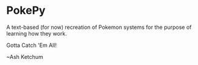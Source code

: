 # PokePy

A text-based (for now) recreation of Pokemon systems for the purpose of learning how they work.

Gotta Catch 'Em All!

~Ash Ketchum
